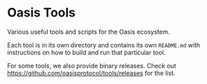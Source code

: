 # Oasis Tools

Various useful tools and scripts for the Oasis ecosystem.

Each tool is in its own directory and contains its own `README.md` with
instructions on how to build and run that particular tool.

For some tools, we also provide binary releases. Check out
<https://github.com/oasisprotocol/tools/releases> for the list.
